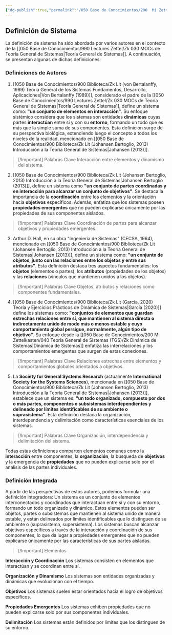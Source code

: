 ```yaml
---
{"dg-publish":true,"permalink":"/050 Base de Conocimientos/200  Mi Zettelkasten/100 Docencia/Org1/2025/Clase 05 Sistemas, Subsistemas, Suprasistemas/Zk Sistema - Definición/","tags":["sistema"]}
---
```


## Definición de Sistema

La definición de sistema ha sido abordada por varios autores en el contexto de la [[050 Base de Conocimientos/990 Lectures Zettel/Zk 030 MOCs de Teoría General de Sistemas\|Teoría General de Sistemas]]. A continuación, se presentan algunas de dichas definiciones:

### Definiciones de Autores

1. [[050 Base de Conocimientos/900 Biblioteca/Zk Lit (von Bertalanffy, 1989) Teoría General de los Sistemas Fundamentos, Desarrollo, Aplicaciones\|Von Bertalanffy (1989)]], considerado el padre de la [[050 Base de Conocimientos/990 Lectures Zettel/Zk 030 MOCs de Teoría General de Sistemas\|Teoría General de Sistemas]], define un sistema como: **"un conjunto de elementos en interacción"**. Su enfoque sistémico considera que los sistemas son entidades **dinámicas** cuyas partes **interactúan** entre sí y con su **entorno**, formando un todo que es más que la simple suma de sus componentes. Esta definición surge de su perspectiva biológica, extendiendo luego el concepto a todos los niveles de la realidad, mencionado en [[050 Base de Conocimientos/900 Biblioteca/Zk Lit (Johansen Bertoglio, 2013) Introducción a la Teoría General de Sistemas\|Johansen (2013)]].

>[!Important] Palabras Clave
>Interacción entre elementos y dinamismo del sistema.

2. [[050 Base de Conocimientos/900 Biblioteca/Zk Lit (Johansen Bertoglio, 2013) Introducción a la Teoría General de Sistemas\|Johansen Bertoglio (2013)]], define un sistema como **"un conjunto de partes coordinadas y en interacción para alcanzar un conjunto de objetivos"**. Se destaca la importancia de la **coordinación** entre los elementos y la orientación hacia **objetivos** específicos. Además, enfatiza que los sistemas poseen **propiedades emergentes** que no pueden explicarse únicamente por las propiedades de sus componentes aislados.

>[!Important] Palabras Clave
>Coordinación de partes para alcanzar objetivos y propiedades emergentes.

3. Arthur D. Hall, en su obra "Ingeniería de Sistemas" (CECSA, 1964), mencionado en [[050 Base de Conocimientos/900 Biblioteca/Zk Lit (Johansen Bertoglio, 2013) Introducción a la Teoría General de Sistemas\|Johansen (2013)]], define un sistema como: **"un conjunto de objetos, junto con las relaciones entre los objetos y entre sus atributos"**. Esta definición destaca tres aspectos fundamentales: los **objetos** (elementos o partes), los **atributos** (propiedades de los objetos) y las **relaciones** (vínculos que mantienen unidos a los objetos).

>[!Important] Palabras Clave
>Objetos, atributos y relaciones como componentes fundamentales.

4. [[050 Base de Conocimientos/900 Biblioteca/Zk Lit (García, 2020) Teoría y Ejercicios Prácticos de Dinámica de Sistemas\|García (2020)]] define los sistemas como: **"conjuntos de elementos que guardan estrechas relaciones entre sí, que mantienen al sistema directa o indirectamente unido de modo más o menos estable y cuyo comportamiento global persigue, normalmente, algún tipo de objetivo"**. Su enfoque desde la [[050 Base de Conocimientos/200  Mi Zettelkasten/040 Teoría General de Sistemas (TGS)/Zk Dinámica de Sistemas\|Dinámica de Sistemas]] enfatiza las interrelaciones y los comportamientos emergentes que surgen de estas conexiones.

>[!Important] Palabras Clave
>Relaciones estrechas entre elementos y comportamientos globales orientados a objetivos.

5. La **Society for General Systems Research** (actualmente **International Society for the Systems Sciences**), mencionada en [[050 Base de Conocimientos/900 Biblioteca/Zk Lit (Johansen Bertoglio, 2013) Introducción a la Teoría General de Sistemas\|Johansen (2013)]], establece que un sistema es: **"un todo organizado, compuesto por dos o más partes, componentes o subsistemas interdependientes y delineado por límites identificables de su ambiente o suprasistema"**. Esta definición destaca la organización, interdependencia y delimitación como características esenciales de los sistemas.

>[!Important] Palabras Clave
>Organización, interdependencia y delimitación del sistema.

Todas estas definiciones comparten elementos comunes como la **interacción** entre componentes, la **organización**, la búsqueda de **objetivos** y la emergencia de **propiedades** que no pueden explicarse solo por el análisis de las partes individuales.
 
### Definición Integrada

A partir de las perspectivas de estos autores, podemos formular una definición integradora:
Un sistema es un conjunto de elementos interconectados y coordinados que interactúan entre sí y con su entorno, formando un todo organizado y dinámico. Estos elementos pueden ser objetos, partes o subsistemas que mantienen al sistema unido de manera estable, y están delineados por límites identificables que lo distinguen de su ambiente o (suprasistema, supersistema). Los sistemas buscan alcanzar objetivos específicos a través de la interacción y coordinación de sus componentes, lo que da lugar a propiedades emergentes que no pueden explicarse únicamente por las características de sus partes aisladas.

>[!Important] Elementos 
 
**Interacción y Coordinación**
 Los sistemas consisten en elementos que interactúan y se coordinan entre sí.
 
**Organización y Dinamismo**
Los sistemas son entidades organizadas y dinámicas que evolucionan con el tiempo.

**Objetivos**
Los sistemas suelen estar orientados hacia el logro de objetivos específicos.

**Propiedades Emergentes**
Los sistemas exhiben propiedades que no pueden explicarse solo por sus componentes individuales.

**Delimitación**
Los sistemas están definidos por límites que los distinguen de su entorno.
